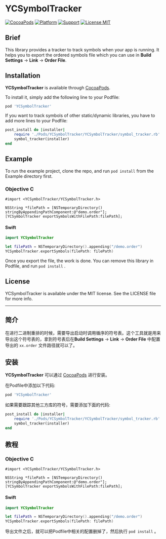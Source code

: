 # YCSymbolTracker

[![CocoaPods](https://img.shields.io/badge/pod-0.1.3-green.svg)](https://github.com/ryan7cruise/YCSymbolTracker)
[![Platform](https://img.shields.io/badge/platform-iOS-green.svg)](https://github.com/ryan7cruise/YCSymbolTracker)
[![Support](https://img.shields.io/badge/support-iOS%208.0%2B-green.svg)](https://github.com/ryan7cruise/YCSymbolTracker)
[![License MIT](https://img.shields.io/badge/license-MIT-green.svg?style=flat)](https://github.com/ryan7cruise/YCSymbolTracker/blob/master/LICENSE)

## Brief

This library provides a tracker to track symbols when your app is running. It helps you to export the ordered symbols file which you can use in **Build Settings** → **Link** → **Order File**.

## Installation

**YCSymbolTracker** is available through [CocoaPods](https://cocoapods.org). 

To install it, simply add the following line to your Podfile:

```ruby
pod 'YCSymbolTracker'
```

If you want to track symbols of other static/dynamic libraries, you have to add more lines to your Podfile:

```ruby
post_install do |installer|
    require './Pods/YCSymbolTracker/YCSymbolTracker/symbol_tracker.rb'
    symbol_tracker(installer)
end
```

## Example

To run the example project, clone the repo, and run `pod install` from the Example directory first.

### Objective C

```objc
#import <YCSymbolTracker/YCSymbolTracker.h>

NSString *filePath = [NSTemporaryDirectory() stringByAppendingPathComponent:@"demo.order"];
[YCSymbolTracker exportSymbolsWithFilePath:filePath];
```

#### Swift

```swift
import YCSymbolTracker

let filePath = NSTemporaryDirectory().appending("/demo.order")
YCSymbolTracker.exportSymbols(filePath: filePath)
```

Once you export the file, the work is done. You can remove this library in Podfile, and run `pod install` .



## License

YCSymbolTracker is available under the MIT license. See the LICENSE file for more info.



---



## 简介

在进行二进制重排的时候，需要导出启动时调用循序的符号表。这个工具就是用来导出这个符号表的，拿到符号表后在**Build Settings** → **Link** → **Order File** 中配置导出的 `xx.order` 文件路径就可以了。



## 安装

**YCSymbolTracker** 可以通过 [CocoaPods](https://cocoapods.org) 进行安装。

在Podfile中添加以下代码:

```ruby
pod 'YCSymbolTracker'
```

如果需要跟踪其他三方库的符号，需要添加下面的代码:

```ruby
post_install do |installer|
    require './Pods/YCSymbolTracker/YCSymbolTracker/symbol_tracker.rb'
    symbol_tracker(installer)
end
```

## 教程

### Objective C

```objc
#import <YCSymbolTracker/YCSymbolTracker.h>

NSString *filePath = [NSTemporaryDirectory() stringByAppendingPathComponent:@"demo.order"];
[YCSymbolTracker exportSymbolsWithFilePath:filePath];
```

#### Swift

```swift
import YCSymbolTracker

let filePath = NSTemporaryDirectory().appending("/demo.order")
YCSymbolTracker.exportSymbols(filePath: filePath)
```

导出文件之后，就可以把Podfile中相关的配置删掉了，然后执行 `pod install` 。
